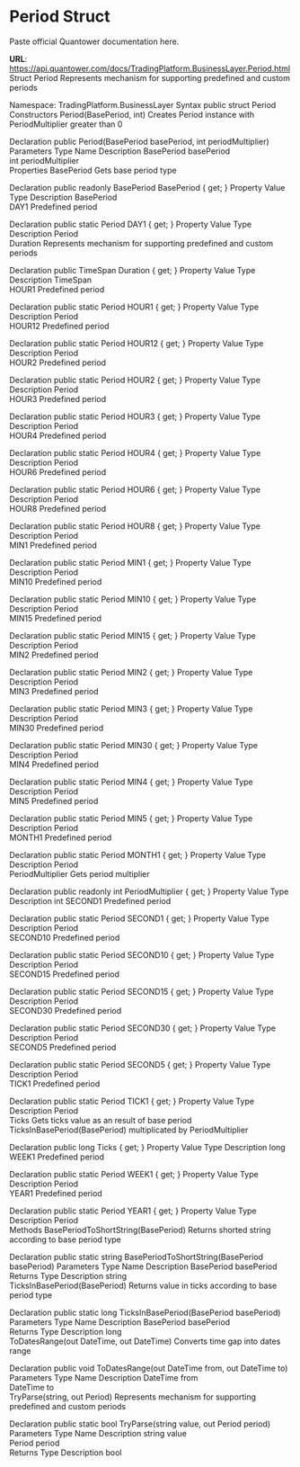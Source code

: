 # Period Struct

Paste official Quantower documentation here.

**URL**: https://api.quantower.com/docs/TradingPlatform.BusinessLayer.Period.html
Struct Period
Represents mechanism for supporting predefined and custom periods

Namespace: TradingPlatform.BusinessLayer
Syntax
public struct Period
Constructors
Period(BasePeriod, int)
Creates Period instance with PeriodMultiplier greater than 0

Declaration
public Period(BasePeriod basePeriod, int periodMultiplier)
Parameters
Type	Name	Description
BasePeriod	basePeriod	
int	periodMultiplier	
Properties
BasePeriod
Gets base period type

Declaration
public readonly BasePeriod BasePeriod { get; }
Property Value
Type	Description
BasePeriod	
DAY1
Predefined period

Declaration
public static Period DAY1 { get; }
Property Value
Type	Description
Period	
Duration
Represents mechanism for supporting predefined and custom periods

Declaration
public TimeSpan Duration { get; }
Property Value
Type	Description
TimeSpan	
HOUR1
Predefined period

Declaration
public static Period HOUR1 { get; }
Property Value
Type	Description
Period	
HOUR12
Predefined period

Declaration
public static Period HOUR12 { get; }
Property Value
Type	Description
Period	
HOUR2
Predefined period

Declaration
public static Period HOUR2 { get; }
Property Value
Type	Description
Period	
HOUR3
Predefined period

Declaration
public static Period HOUR3 { get; }
Property Value
Type	Description
Period	
HOUR4
Predefined period

Declaration
public static Period HOUR4 { get; }
Property Value
Type	Description
Period	
HOUR6
Predefined period

Declaration
public static Period HOUR6 { get; }
Property Value
Type	Description
Period	
HOUR8
Predefined period

Declaration
public static Period HOUR8 { get; }
Property Value
Type	Description
Period	
MIN1
Predefined period

Declaration
public static Period MIN1 { get; }
Property Value
Type	Description
Period	
MIN10
Predefined period

Declaration
public static Period MIN10 { get; }
Property Value
Type	Description
Period	
MIN15
Predefined period

Declaration
public static Period MIN15 { get; }
Property Value
Type	Description
Period	
MIN2
Predefined period

Declaration
public static Period MIN2 { get; }
Property Value
Type	Description
Period	
MIN3
Predefined period

Declaration
public static Period MIN3 { get; }
Property Value
Type	Description
Period	
MIN30
Predefined period

Declaration
public static Period MIN30 { get; }
Property Value
Type	Description
Period	
MIN4
Predefined period

Declaration
public static Period MIN4 { get; }
Property Value
Type	Description
Period	
MIN5
Predefined period

Declaration
public static Period MIN5 { get; }
Property Value
Type	Description
Period	
MONTH1
Predefined period

Declaration
public static Period MONTH1 { get; }
Property Value
Type	Description
Period	
PeriodMultiplier
Gets period multiplier

Declaration
public readonly int PeriodMultiplier { get; }
Property Value
Type	Description
int	
SECOND1
Predefined period

Declaration
public static Period SECOND1 { get; }
Property Value
Type	Description
Period	
SECOND10
Predefined period

Declaration
public static Period SECOND10 { get; }
Property Value
Type	Description
Period	
SECOND15
Predefined period

Declaration
public static Period SECOND15 { get; }
Property Value
Type	Description
Period	
SECOND30
Predefined period

Declaration
public static Period SECOND30 { get; }
Property Value
Type	Description
Period	
SECOND5
Predefined period

Declaration
public static Period SECOND5 { get; }
Property Value
Type	Description
Period	
TICK1
Predefined period

Declaration
public static Period TICK1 { get; }
Property Value
Type	Description
Period	
Ticks
Gets ticks value as an result of base period TicksInBasePeriod(BasePeriod) multiplicated by PeriodMultiplier

Declaration
public long Ticks { get; }
Property Value
Type	Description
long	
WEEK1
Predefined period

Declaration
public static Period WEEK1 { get; }
Property Value
Type	Description
Period	
YEAR1
Predefined period

Declaration
public static Period YEAR1 { get; }
Property Value
Type	Description
Period	
Methods
BasePeriodToShortString(BasePeriod)
Returns shorted string according to base period type

Declaration
public static string BasePeriodToShortString(BasePeriod basePeriod)
Parameters
Type	Name	Description
BasePeriod	basePeriod	
Returns
Type	Description
string	
TicksInBasePeriod(BasePeriod)
Returns value in ticks according to base period type

Declaration
public static long TicksInBasePeriod(BasePeriod basePeriod)
Parameters
Type	Name	Description
BasePeriod	basePeriod	
Returns
Type	Description
long	
ToDatesRange(out DateTime, out DateTime)
Converts time gap into dates range

Declaration
public void ToDatesRange(out DateTime from, out DateTime to)
Parameters
Type	Name	Description
DateTime	from	
DateTime	to	
TryParse(string, out Period)
Represents mechanism for supporting predefined and custom periods

Declaration
public static bool TryParse(string value, out Period period)
Parameters
Type	Name	Description
string	value	
Period	period	
Returns
Type	Description
bool	
